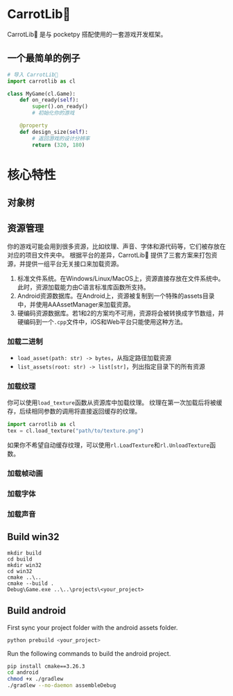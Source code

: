 # CarrotLib🥕

CarrotLib🥕 是与 pocketpy 搭配使用的一套游戏开发框架。


## 一个最简单的例子

```python
# 导入 CarrotLib🥕
import carrotlib as cl

class MyGame(cl.Game):
    def on_ready(self):
        super().on_ready()
        # 初始化你的游戏

    @property
    def design_size(self):
        # 返回游戏的设计分辨率
        return (320, 180)
```

# 核心特性

## 对象树


## 资源管理

你的游戏可能会用到很多资源，比如纹理、声音、字体和源代码等，它们被存放在对应的项目文件夹中。
根据平台的差异，CarrotLib🥕 提供了三套方案来打包资源，并提供一组平台无关接口来加载资源。
1. 标准文件系统。在Windows/Linux/MacOS上，资源直接存放在文件系统中。此时，资源加载能力由C语言标准库函数所支持。
2. Android资源数据库。在Android上，资源被复制到一个特殊的assets目录中，并使用AAAssetManager来加载资源。
3. 硬编码资源数据库。若1和2的方案均不可用，资源将会被转换成字节数组，并硬编码到一个`.cpp`文件中，iOS和Web平台只能使用这种方法。

### 加载二进制

+ `load_asset(path: str) -> bytes`，从指定路径加载资源
+ `list_assets(root: str) -> list[str]`，列出指定目录下的所有资源


### 加载纹理

你可以使用`load_texture`函数从资源库中加载纹理。
纹理在第一次加载后将被缓存，后续相同参数的调用将直接返回缓存的纹理。

```python
import carrotlib as cl
tex = cl.load_texture("path/to/texture.png")
```

如果你不希望自动缓存纹理，可以使用`rl.LoadTexture`和`rl.UnloadTexture`函数。

### 加载帧动画


### 加载字体


### 加载声音



## Build win32

```
mkdir build
cd build
mkdir win32
cd win32
cmake ..\..
cmake --build .
Debug\Game.exe ..\..\projects\<your_project>
```

## Build android

First sync your project folder with the android assets folder.
```bash
python prebuild <your_project>
```

Run the following commands to build the android project.
```bash
pip install cmake==3.26.3
cd android
chmod +x ./gradlew
./gradlew --no-daemon assembleDebug
```
